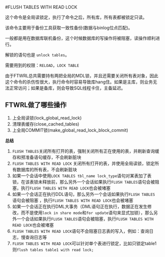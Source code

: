 #FLUSH TABLES WITH READ LOCK

这个命令是全局读锁定，执行了命令之后，所有库，所有表都被锁定只读。

该命令主要用于备份工具获取一致性备份(数据与binlog位点匹配)。

一般都是用在数据库联机备份，这个时候数据库的写操作将被阻塞，读操作顺利进行。

解锁的语句也是 `unlock tables`。



需要用到的权限：`RELOAD`，`LOCK TABLE`

由于FTWRL总共需要持有两把全局的MDL锁，并且还需要关闭所有表对象，因此这个命令的杀伤性很大，执行命令时容易导致库hang住。如果是主库，则业务无法正常访问；如果是备库，则会导致SQL线程卡住，主备延迟。



## FTWRL做了哪些操作

1. 上全局读锁(lock_global_read_lock)
2. 清理表缓存(close_cached_tables)
3. 上全局COMMIT锁(make_global_read_lock_block_commit)

**总结**

1. `FLUSH TABLES`关闭所有打开的表，强制关闭所有正在使用的表，并刷新查询缓存和预准备语句缓存，不会刷新脏块 
2. `FLUSH TABLES WITH READ LOCK` 关闭所有打开的表，并使用全局读锁，锁定所有数据库的所有表，不会刷新脏块 
3. 如果一个会话中使用`LOCK TABLES tbl_name lock_type`语句对某表加了表锁，在该表锁未释放前，那么另外一个会话如果执行`FLUSH TABLES`语句会被阻塞，执行`FLUSH TABLES WITH READ LOCK`也会被堵塞 
4. 如果一个会话正在执行DDL语句，那么另外一个会话如果执行`FLUSH TABLES` 语句会被阻塞 ，执行`FLUSH TABLES WITH READ LOCK`也会被堵塞 
5. 如果一个会话正在执行DML大事务（DML语句正在执行，数据正在发生修改，而不是使用`lock in share mode`和`for update`语句来显式加锁），那么另外一个会话如果执行`FLUSH TABLES`语句会被阻塞，执行`FLUSH TABLES WITH READ LOCK`也会被堵塞 
6. `FLUSH TABLES WITH READ LOCK`语句不会阻塞日志表的写入，例如：查询日志，慢查询日志等
7. `FLUSH TABLES WITH READ LOCK`可以针对单个表进行锁定，比如只锁定table1则`flush tables table1 with read lock;`